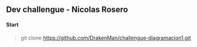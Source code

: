 ## Dev challengue - Nicolas Rosero

#### Start

> git clone https://github.com/DrakenMan/challengue-diagramacion1.git